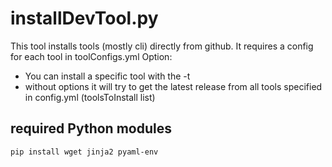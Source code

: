 # installDevTool.py

This tool installs tools (mostly cli) directly from github.
It requires a config for each tool in toolConfigs.yml 
Option:

* You can install a specific tool with the -t <toolName>
* without options it will try to get the latest release from all tools specified in config.yml (toolsToInstall list)

## required Python modules
```bash 
pip install wget jinja2 pyaml-env
```  